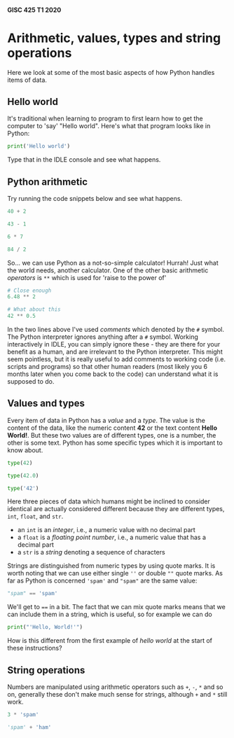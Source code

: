 #### GISC 425 T1 2020
# Arithmetic, values, types and string operations
Here we look at some of the most basic aspects of how Python handles items of data.

## Hello world
It's traditional when learning to program to first learn how to get the computer to 'say' "Hello world". Here's what that program looks like in Python:

```python
print('Hello world')
```
Type that in the IDLE console and see what happens.

## Python arithmetic
Try running the code snippets below and see what happens.
```python
40 + 2
```

```python
43 - 1
```

```python
6 * 7
```

```python
84 / 2
```
So... we can use Python as a not-so-simple calculator! Hurrah! Just what the world needs, another calculator. One of the other basic arithmetic *operators* is `**` which is used for 'raise to the power of'
```python
# Close enough
6.48 ** 2
```

```python
# What about this
42 ** 0.5
```

In the two lines above I've used *comments* which denoted by the `#` symbol. The Python interpreter ignores anything after a `#` symbol. Working interactively in IDLE, you can simply ignore these - they are there for your benefit as a human, and are irrelevant to the Python interpreter. This might seem pointless, but it is really useful to add comments to working code (i.e. scripts and programs) so that other human readers (most likely you 6 months later when you come back to the code) can understand what it is supposed to do.

## Values and types
Every item of data in Python has a *value* and a *type*. The value is the content of the data, like the numeric content **42** or the text content **Hello World!**. But these two values are of different types, one is a number, the other is some text. Python has some specific types which it is important to know about.
```python
type(42)
```

```python
type(42.0)
```

```python
type('42')
```
Here three pieces of data which humans might be inclined to consider identical are actually considered different because they are different types, `int`, `float`, and `str`.

+ an `int` is an *integer*, i.e., a numeric value with no decimal part
+ a `float` is a *floating point number*, i.e., a numeric value that has a decimal part
+ a `str` is a *string* denoting a sequence of characters

Strings are distinguished from numeric types by using quote marks. It is worth noting that we can use either single `''` or double `""` quote marks. As far as Python is concerned `'spam'` and `"spam"` are the same value:
```python
"spam" == 'spam'
```

We'll get to `==` in a bit. The fact that we can mix quote marks means that we can include them in a string, which is useful, so for example we can do
```python
print("'Hello, World!'")
```

How is this different from the first example of *hello world* at the start of these instructions?

## String operations
Numbers are manipulated using arithmetic operators such as `+`, `-`, `*` and so on, generally these don't make much sense for strings, although `+` and `*` still work.
```python
3 * 'spam'
```

```python
'spam' + 'ham'
```
